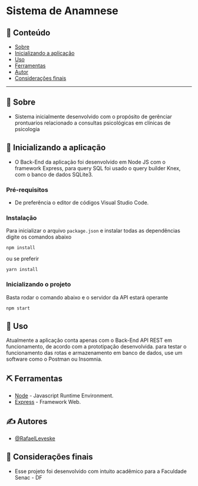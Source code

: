 # Sistema de Anamnese

## 📝 Conteúdo

- [Sobre](#about)
- [Inicializando a aplicação](#getting_started)
- [Uso](#usage)
- [Ferramentas](#built_using)
- [Autor](#authors)
- [Considerações finais](#acknowledgement)

---

## 🏁 Sobre <a name = "about"></a>

- Sistema inicialmente desenvolvido com o propósito de gerênciar prontuarios relacionado a consultas psicológicas em clínicas de psicologia


## 🏁 Inicializando a aplicação <a name = "getting_started"></a>

- O Back-End da aplicação foi desenvolvido em Node JS com o framework Express, para query SQL foi usado o query builder Knex, com o banco de dados SQLite3.

### Pré-requisitos
- De preferência o editor de códigos Visual Studio Code.

### Instalação

Para inicializar o arquivo `package.json` e instalar todas as dependências digite os comandos abaixo

```
npm install
```

ou se preferir

```
yarn install
```

### Inicializando o projeto

Basta rodar o comando abaixo e o servidor da API estará operante

```
npm start
```

## 🎈 Uso <a name="usage"></a>

Atualmente a aplicação conta apenas com o Back-End API REST em funcionamento, de acordo com a prototipação desenvolvida.
para testar o funcionamento das rotas e armazenamento em banco de dados, use um software como o Postman ou Insomnia.

## ⛏️ Ferramentas <a name = "built_using"></a>

- [Node](https://nodejs.org/en/) - Javascript Runtime Environment.
- [Express](https://expressjs.com/pt-br/) - Framework Web.

## ✍️ Autores <a name = "authors"></a>

- [@RafaelLeveske](https://github.com/RafaelLeveske)

## 🎉 Considerações finais <a name = "acknowledgement"></a>

- Esse projeto foi desenvolvido com intuito acadêmico para a Faculdade Senac - DF

